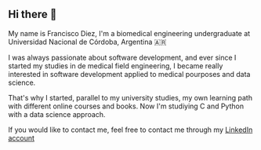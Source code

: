 ## Hi there 👋

<!--
**fdiezdev/fdiezdev** is a ✨ _special_ ✨ repository because its `README.md` (this file) appears on your GitHub profile.

Here are some ideas to get you started:

- 🔭 I’m currently working on ...
- 🌱 I’m currently learning ...
- 👯 I’m looking to collaborate on ...
- 🤔 I’m looking for help with ...
- 💬 Ask me about ...
- 📫 How to reach me: ...
- 😄 Pronouns: ...
- ⚡ Fun fact: ...
-->
<p>My name is Francisco Diez, I'm a biomedical engineering undergraduate at Universidad Nacional de Córdoba, Argentina 🇦🇷</p>
<p>I was always passionate about software development, and ever since I started my studies in de medical field engineering, I became really interested in software development applied to medical pourposes and data science.</p>
<p>That's why I started, parallel to my university studies, my own learning path with different online courses and books. Now I'm studiying C and Python with a data science approach.</p>
<p>If you would like to contact me, feel free to contact me through my <a href='https://www.linkedin.com/in/fdiez1/'>LinkedIn account</a></p>
